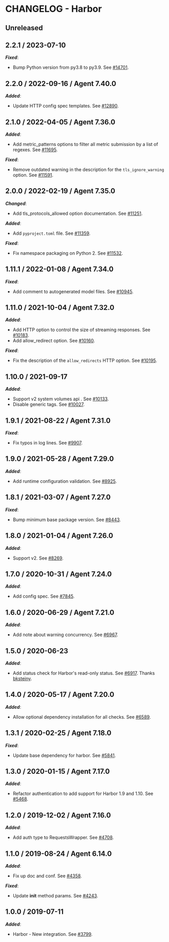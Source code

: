 # CHANGELOG - Harbor

## Unreleased

## 2.2.1 / 2023-07-10

***Fixed***:

* Bump Python version from py3.8 to py3.9. See [#14701](https://github.com/DataDog/integrations-core/pull/14701).

## 2.2.0 / 2022-09-16 / Agent 7.40.0

***Added***:

* Update HTTP config spec templates. See [#12890](https://github.com/DataDog/integrations-core/pull/12890).

## 2.1.0 / 2022-04-05 / Agent 7.36.0

***Added***:

* Add metric_patterns options to filter all metric submission by a list of regexes. See [#11695](https://github.com/DataDog/integrations-core/pull/11695).

***Fixed***:

* Remove outdated warning in the description for the `tls_ignore_warning` option. See [#11591](https://github.com/DataDog/integrations-core/pull/11591).

## 2.0.0 / 2022-02-19 / Agent 7.35.0

***Changed***:

* Add tls_protocols_allowed option documentation. See [#11251](https://github.com/DataDog/integrations-core/pull/11251).

***Added***:

* Add `pyproject.toml` file. See [#11359](https://github.com/DataDog/integrations-core/pull/11359).

***Fixed***:

* Fix namespace packaging on Python 2. See [#11532](https://github.com/DataDog/integrations-core/pull/11532).

## 1.11.1 / 2022-01-08 / Agent 7.34.0

***Fixed***:

* Add comment to autogenerated model files. See [#10945](https://github.com/DataDog/integrations-core/pull/10945).

## 1.11.0 / 2021-10-04 / Agent 7.32.0

***Added***:

* Add HTTP option to control the size of streaming responses. See [#10183](https://github.com/DataDog/integrations-core/pull/10183).
* Add allow_redirect option. See [#10160](https://github.com/DataDog/integrations-core/pull/10160).

***Fixed***:

* Fix the description of the `allow_redirects` HTTP option. See [#10195](https://github.com/DataDog/integrations-core/pull/10195).

## 1.10.0 / 2021-09-17

***Added***:

* Support v2 system volumes api . See [#10133](https://github.com/DataDog/integrations-core/pull/10133).
* Disable generic tags. See [#10027](https://github.com/DataDog/integrations-core/pull/10027).

## 1.9.1 / 2021-08-22 / Agent 7.31.0

***Fixed***:

* Fix typos in log lines. See [#9907](https://github.com/DataDog/integrations-core/pull/9907).

## 1.9.0 / 2021-05-28 / Agent 7.29.0

***Added***:

* Add runtime configuration validation. See [#8925](https://github.com/DataDog/integrations-core/pull/8925).

## 1.8.1 / 2021-03-07 / Agent 7.27.0

***Fixed***:

* Bump minimum base package version. See [#8443](https://github.com/DataDog/integrations-core/pull/8443).

## 1.8.0 / 2021-01-04 / Agent 7.26.0

***Added***:

* Support v2. See [#8269](https://github.com/DataDog/integrations-core/pull/8269).

## 1.7.0 / 2020-10-31 / Agent 7.24.0

***Added***:

* Add config spec. See [#7845](https://github.com/DataDog/integrations-core/pull/7845).

## 1.6.0 / 2020-06-29 / Agent 7.21.0

***Added***:

* Add note about warning concurrency. See [#6967](https://github.com/DataDog/integrations-core/pull/6967).

## 1.5.0 / 2020-06-23

***Added***:

* Add status check for Harbor's read-only status. See [#6917](https://github.com/DataDog/integrations-core/pull/6917). Thanks [bksteiny](https://github.com/bksteiny).

## 1.4.0 / 2020-05-17 / Agent 7.20.0

***Added***:

* Allow optional dependency installation for all checks. See [#6589](https://github.com/DataDog/integrations-core/pull/6589).

## 1.3.1 / 2020-02-25 / Agent 7.18.0

***Fixed***:

* Update base dependency for harbor. See [#5841](https://github.com/DataDog/integrations-core/pull/5841).

## 1.3.0 / 2020-01-15 / Agent 7.17.0

***Added***:

* Refactor authentication to add support for Harbor 1.9 and 1.10. See [#5468](https://github.com/DataDog/integrations-core/pull/5468).

## 1.2.0 / 2019-12-02 / Agent 7.16.0

***Added***:

* Add auth type to RequestsWrapper. See [#4708](https://github.com/DataDog/integrations-core/pull/4708).

## 1.1.0 / 2019-08-24 / Agent 6.14.0

***Added***:

* Fix up doc and conf. See [#4358](https://github.com/DataDog/integrations-core/pull/4358).

***Fixed***:

* Update __init__ method params. See [#4243](https://github.com/DataDog/integrations-core/pull/4243).

## 1.0.0 / 2019-07-11

***Added***:

* Harbor - New integration. See [#3799](https://github.com/DataDog/integrations-core/pull/3799).
